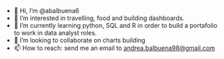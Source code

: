 - 👋 Hi, I’m @abalbuena6
- 👀 I’m interested in travelling, food and building dashboards.
- 🌱 I’m currently learning python, SQL and R in order to build a portafolio to work in data analyst roles.
- 💞️ I’m looking to collaborate on charts building
- 📫 How to reach: send me an email to andrea.balbuena98@gmail.com

<!---
abalbuena6/abalbuena6 is a ✨ special ✨ repository because its `README.md` (this file) appears on your GitHub profile.
You can click the Preview link to take a look at your changes.
--->
